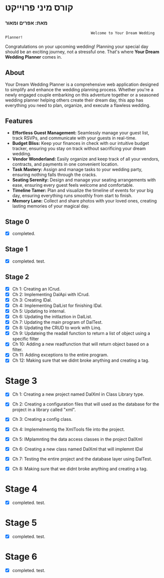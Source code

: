 # קורס מיני פרוייקט
### מאת: אפרים ומאור





                                           Welcome to Your Dream Wedding Planner!

Congratulations on your upcoming wedding! Planning your special day should be an exciting journey, not a stressful one. That's where **Your Dream Wedding Planner** comes in.

## About

Your Dream Wedding Planner is a comprehensive web application designed to simplify and enhance the wedding planning process. Whether you're a newly engaged couple embarking on this adventure together or a seasoned wedding planner helping others create their dream day, this app has everything you need to plan, organize, and execute a flawless wedding.

## Features

- **Effortless Guest Management:** Seamlessly manage your guest list, track RSVPs, and communicate with your guests in real-time.
- **Budget Bliss:** Keep your finances in check with our intuitive budget tracker, ensuring you stay on track without sacrificing your dream wedding.
- **Vendor Wonderland:** Easily organize and keep track of all your vendors, contracts, and payments in one convenient location.
- **Task Mastery:** Assign and manage tasks to your wedding party, ensuring nothing falls through the cracks.
- **Seating Serenity:** Design and manage your seating arrangements with ease, ensuring every guest feels welcome and comfortable.
- **Timeline Tamer:** Plan and visualize the timeline of events for your big day, ensuring everything runs smoothly from start to finish.
- **Memory Lane:** Collect and share photos with your loved ones, creating lasting memories of your magical day.



## Stage 0
- [x] completed.

## Stage 1
- [x] completed. test.

## Stage 2
- [x] Ch 1: Creating an ICrud.
- [x] Ch 2: Implementing DalApi with ICrud.
- [x] Ch 3: Creating IDal.
- [x] Ch 4: Implementing DalList for finishing IDal.
- [x] Ch 5: Updating to internal.
- [x] Ch 6: Updating the initlaztion in DalList.
- [x] Ch 7: Updating the main program of DalTest.
- [x] Ch 8: Updating the CRUD to work with Linq.
- [x] Ch 9: Updateing the readall function to return a list of object using a specific filter
- [x] Ch 10: Adding a new readfunction that will return object based on a filter.
- [x] Ch 11: Adding exceptions to the entire program.
- [x] Ch 12: Making sure that we didnt broke anything and creating a tag.

# Stage 3
- [x] Ch 1: Creating a new project named DalXml in Class Library type.
- [x] Ch 2: Creating a configuration files that will used as the database for the project in a library called "xml".
- [x] Ch 3: Creating a config class.
- [x] Ch 4: Implemelmentig the XmlTools file into the project.
- [x] Ch 5: IMplamnting the data access classes in the project DalXml
- [x] Ch 6: Creating a new class named DalXml that will implemnt IDal
- [x] Ch 7: Testing the entire project and the database layer using DalTest.
- [x] Ch 8: Making sure that we didnt broke anything and creating a tag.


# Stage 4
- [x] completed. test.
      
# Stage 5
- [x] completed. test.
      
# Stage 6
- [x] completed. test.
